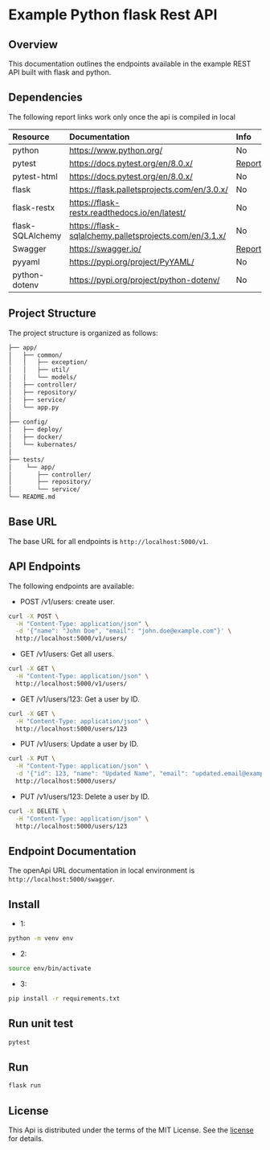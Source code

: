 # Example Python flask Rest API

## Overview

This documentation outlines the endpoints available in the example REST API built with flask and python.

## Dependencies

The following report links work only once the api is compiled in local

| Resource          | Documentation                                             | Info                                                             |
|:------------------|:----------------------------------------------------------|:-----------------------------------------------------------------|
| python            | https://www.python.org/                                   | No                                                               |
| pytest            | https://docs.pytest.org/en/8.0.x/                         | [Report](http://localhost:5000/)                                 |
| pytest-html       | https://docs.pytest.org/en/8.0.x/                         | No                                 |
| flask             | https://flask.palletsprojects.com/en/3.0.x/               | No                                                               |
| flask-restx       | https://flask-restx.readthedocs.io/en/latest/             | No                                                               |
| flask-SQLAlchemy  | https://flask-sqlalchemy.palletsprojects.com/en/3.1.x/    | No                                                               |
| Swagger           | https://swagger.io/                                       | [Report](http://localhost:5000/)                         | 
| pyyaml            | https://pypi.org/project/PyYAML/                          | No                                                               | 
| python-dotenv     | https://pypi.org/project/python-dotenv/                   | No                                                               | 



## Project Structure

The project structure is organized as follows:

```sh
├── app/
│   ├── common/
│   │   ├── exception/
│   │   ├── util/
│   │   └── models/
│   ├── controller/
│   ├── repository/
│   ├── service/
│   └── app.py
│
├── config/
│   ├── deploy/
│   ├── docker/
│   └── kubernates/
│
├── tests/
│    └── app/
│       ├── controller/
│       ├── repository/
│       └── service/
└── README.md 
```

## Base URL

The base URL for all endpoints is `http://localhost:5000/v1`.

## API Endpoints
The following endpoints are available:

* POST /v1/users: create user.
```sh
curl -X POST \
  -H "Content-Type: application/json" \
  -d '{"name": "John Doe", "email": "john.doe@example.com"}' \
  http://localhost:5000/v1/users/
```

* GET /v1/users: Get all users.
```sh
curl -X GET \
  -H "Content-Type: application/json" \
  http://localhost:5000/v1/users/
```

* GET /v1/users/123: Get a user by ID.
```sh
curl -X GET \
  -H "Content-Type: application/json" \
  http://localhost:5000/users/123
```

* PUT /v1/users: Update a user by ID.
```sh
curl -X PUT \
  -H "Content-Type: application/json" \
  -d '{"id": 123, "name": "Updated Name", "email": "updated.email@example.com"}' \
  http://localhost:5000/users/

```

* PUT /v1/users/123: Delete a user by ID.
```sh
curl -X DELETE \
  -H "Content-Type: application/json" \
  http://localhost:5000/users/123

```

## Endpoint Documentation 

The openApi URL documentation in local environment is `http://localhost:5000/swagger`.

## Install
* 1:
```sh
python -m venv env
```
* 2:
```sh
source env/bin/activate
```
* 3:
```sh
pip install -r requirements.txt
```

## Run unit test
```sh
pytest
```

## Run
```sh
flask run
```

## License
This Api is distributed under the terms of the MIT License. See the [license](LICENSE.md) for details.